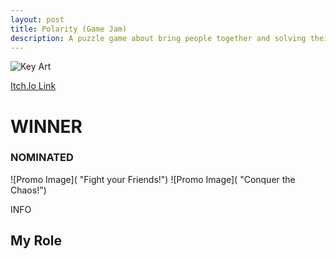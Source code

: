 ```yaml
---
layout: post
title: Polarity (Game Jam)
description: A puzzle game about bring people together and solving their issues.
---
```

![Key Art]()

[Itch.Io Link](https://sinbadthepoet.itch.io/polarity)

WINNER
============

### NOMINATED ###

![Promo Image]( "Fight your Friends!")
![Promo Image]( "Conquer the Chaos!")

INFO

My Role
------------
